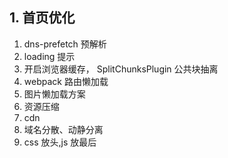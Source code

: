 ## 1. 首页优化
1. dns-prefetch 预解析
2. loading 提示
3. 开启浏览器缓存， SplitChunksPlugin 公共块抽离
4. webpack 路由懒加载
5. 图片懒加载方案
6. 资源压缩
7. cdn
8. 域名分散、动静分离
9. css 放头,js 放最后
